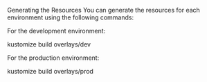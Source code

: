 Generating the Resources
You can generate the resources for each environment using the following commands:

For the development environment:

kustomize build overlays/dev



For the production environment:

kustomize build overlays/prod
